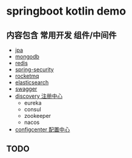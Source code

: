 # springboot kotlin demo

## 内容包含 常用开发 组件/中间件
- [jpa](jpa/README.md)
- [mongodb](mongodb/README.md)
- [redis](redis/README.md)
- [spring-security](springsecurity/README.md)
- [rocketmq](rocketmq/README.md)
- [elasticsearch](es/README.md)
- [swagger](swagger/README.md)
- [discovery 注册中心](discovery/README.md)
    - eureka
    - consul
    - zookeeper
    - nacos
- [configcenter 配置中心](configcenter/README.md)

## TODO